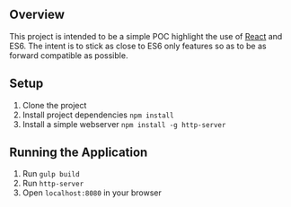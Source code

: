 ## Overview
This project is intended to be a simple POC highlight the use of [React][] and ES6.  The intent is to stick as close to
ES6 only features so as to be as forward compatible as possible.

[React]: https://facebook.github.io/react/

## Setup
1. Clone the project
2. Install project dependencies `npm install`
3. Install a simple webserver `npm install -g http-server`

## Running the Application
1. Run `gulp build`
2. Run `http-server`
3. Open `localhost:8080` in your browser